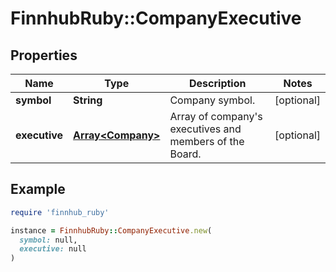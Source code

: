 # FinnhubRuby::CompanyExecutive

## Properties

| Name | Type | Description | Notes |
| ---- | ---- | ----------- | ----- |
| **symbol** | **String** | Company symbol. | [optional] |
| **executive** | [**Array&lt;Company&gt;**](Company.md) | Array of company&#39;s executives and members of the Board. | [optional] |

## Example

```ruby
require 'finnhub_ruby'

instance = FinnhubRuby::CompanyExecutive.new(
  symbol: null,
  executive: null
)
```

